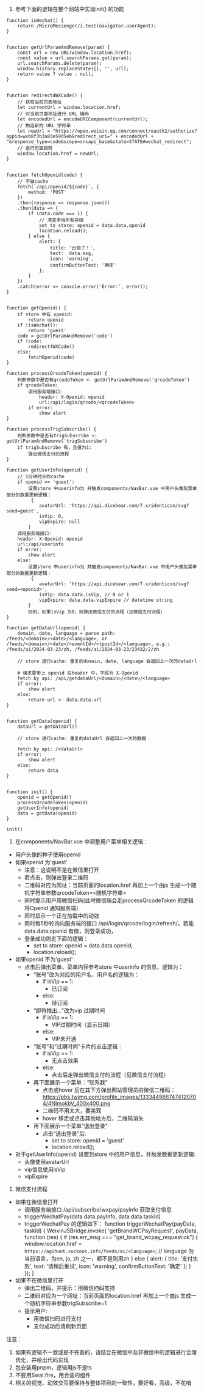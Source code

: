 1. 参考下面的逻辑在整个网站中实现init() 的功能
```
function isWechat() {
    return /MicroMessenger/i.test(navigator.userAgent);
}


function getUrlParamAndRemove(param) {
    const url = new URL(window.location.href);
    const value = url.searchParams.get(param);
    url.searchParams.delete(param);
    window.history.replaceState({}, '', url);
    return value ? value : null;
}


function redirect4WXCode() {
    // 获取当前页面地址
    let currentUrl = window.location.href;
    // 对当前页面地址进行 URL 编码
    let encodedUrl = encodeURIComponent(currentUrl);
    // 构造新的 URL 字符串
    let newUrl = "https://open.weixin.qq.com/connect/oauth2/authorize?appid=wxb8f3b3a83e59d5eb&redirect_uri=" + encodedUrl + "&response_type=code&scope=snsapi_base&state=STATE#wechat_redirect";
    // 进行页面跳转
    window.location.href = newUrl;
}


function fetchOpenid(code) {
    // 不做cache
    fetch(`/api/openid/${code}`, {
        method: 'POST'
    })
    .then(response => response.json())
    .then(data => {
        if (data.code === 1) {
            // 清空本地所有存储
            set to store: openid = data.data.openid
            location.reload();
        } else {
            alert: {
                title: '出错了！',
                text:  data.msg,
                icon: 'warning',
                confirmButtonText: '确定'
            };
        }
    })
    .catch(error => console.error('Error:', error));
}


function getOpenid() {
    if store 中有 openid:
        return openid
    if !isWechat():
        return 'guest'
    code = getUrlParamAndRemove('code')
    if !code:
        redirect4WXCode()
    else:
        fetchOpenid(code)
}

function processQrcodeToken(openid) {
    判断参数中是否有qrcodeToken <- getUrlParamAndRemove('qrcodeToken')
    if qrcodeToken:
        调用服务端接口: 
            header: X-Openid: openid
            url:/api/login/qrcode/<qrcodeToken>
        if error:
            show alert
}

function processTrigSubscribe() {
    判断参数中是否有trigSubscribe <- getUrlParamAndRemove('trigSubscribe')
    if trigSubscribe 有，且值为1:
        弹出微信支付的流程
}

function getUserInfo(openid) {
    // 5分钟时长的cache
    if openid == 'guest':
        设置store 中userinfo为 并触发components/NavBar.vue 中用户头像及菜单部分的数据更新逻辑：
         {
            avatarUrl: 'https://api.dicebear.com/7.x/identicon/svg?seed=guest',
            isVip: 0,
            vipExpire: null
        }
    调用服务端接口:
    header: X-Openid: openid
    url:/api/userinfo
    if error:
        show alert
    else:
        设置store 中userinfo为 并触发components/NavBar.vue 中用户头像及菜单部分的数据更新逻辑：
         {
            avatarUrl: 'https://api.dicebear.com/7.x/identicon/svg?seed=<openid>',
            isVip: data.data.isVip, // 0 or 1
            vipExpire: data.data.vipExpire // datetime string
        }
        同时，如果isVip 为0，则弹出微信支付的流程（见微信支付流程）
}

function getDataUrl(openid) {
    domain, date, language = parse path: /feeds/<domain>/<date>/<language>, or /feeds/<domain>/<date>/<eventId>/<tpostId>/<language>, e.g.: /feeds/ai/2024-03-23/zh, /feeds/ai/2024-03-23/23432/2/zh

    // store 进行cache: 重复的domain, date, language 会返回上一次的dataUrl

    # 请求要带上 openid 在header 中，字段为 X-Openid
    fetch by api: /api/getdataUrl/<domain>/<date>/<language>
    if error:
        show alert
    else:
        return url <- data.data.url
}


function getData(openid) {
    dataUrl = getDataUrl()

    // store 进行cache: 重复的dataUrl 会返回上一次的数据

    fetch by api: /<dataUrl>
    if error:
        show alert
    else:
        return data
}


function init() {
    openid = getOpenid()
    processQrcodeToken(openid)
    getUserInfo(openid)
    data = getData(openid)
}

init()
```

1. 在components/NavBar.vue 中调整用户菜单相关逻辑：
- 用户头像的种子使用openid
- 如果openid 为'guest'
  - 注意：这说明不是在微信里打开
  - 若点击，则弹出登录二维码
  - 二维码对应为网址：当前页面的location.href 再加上一个由js 生成一个随机字符串参数qrcodeToken=<随机字符串>
  - 同时提示用户用微信扫码(此时微信端会走processQrcodeToken 的逻辑将Openid 通知服务端)
  - 同时显示一个正在加载中的动效
  - 同时每5秒轮询向服务端的接口 /api/login/qrcode/login/refresh/<qrcodeToken>，若能data.data.openid 有值，则登录成功，
  - 登录成功则走下面的逻辑：
    - set to store: openid = data.data.openid;
    - location.reload(); 
- 如果openid 不为'guest'
  - 点击后弹出菜单，菜单内容参考store 中userinfo 的信息，逻辑为：
    - “账号”改为对应的用户名，用户名的逻辑为：
      - if isVip == 1:
        - 已订阅
      - else:
        - 待订阅
    - “即将推出…”改为vip 过期时间
      - if isVip == 1:
        - VIP过期时间（显示日期）
      - else:
        - VIP未开通
    - “账号”和“过期时间”卡片的点击逻辑：
      - if isVip == 1:
        - 无点击效果
      - else:
        - 点击后走弹出微信支付的流程（见微信支付流程）
    - 再下面展示一个菜单：“联系我”
      - 点击或hover 后在其下方弹出网站管理员的微信二维码：https://pbs.twimg.com/profile_images/1333449867474120704/4NImokbV_400x400.png
      - 二维码不用太大，要美观
      - hover 移走或点击其他地方后，二维码消失
    - 再下面展示一个菜单“退出登录”
      - 点击“退出登录”后:
        - set to store: openid = 'guest'
        - location.reload();
- 对于getUserInfo(openid) 设置到store 中的用户信息，并触发数据更新逻辑:
  - 头像使用avatarUrl
  - vip信息使用isVip
  - vipExpire


1. 微信支付流程
- 如果在微信里打开
  - 调用服务端接口 /api/subscribe/wxpay/payinfo 获取支付信息
  - triggerWechatPay(data.data.payInfo, data.data.taskId)
  - triggerWechatPay 的逻辑如下：
    function triggerWechatPay(payData, taskId) {
        WeixinJSBridge.invoke(
            'getBrandWCPayRequest', payData,
            function (res) {
                if (res.err_msg === "get_brand_wcpay_request:ok") {
                    window.location.href = `https://agihunt.cuckoos.info/feeds/ai/<language>`; // language 为当前语言，为en, ja, zh 之一，都不是则用zh
                } else {
                    alert: {
                        title: '支付失败',
                        text: '请稍后重试',
                        icon: 'warning',
                        confirmButtonText: '确定'
                    };
                }
            });
    }
- 如果不在微信里打开
  - 弹出二维码，并提示：用微信扫码支持
  - 二维码对应为一个网址：当前页面的location.href 再加上一个由js 生成一个随机字符串参数trigSubscribe=1
  - 提示用户:
    - 用微信扫码进行支付
    - 支付成功后请刷新页面


注意：
1. 如果有逻辑不一致或是不完善的，请结合在微信中及非微信中的逻辑进行合理优化，并给出代码实现
2. 包安装用pnpm，逻辑用js不是ts
3. 不要用Swal.fire，用合适的组件
4. 相关的视觉、动效交互要保持与整体项目的一致性，要好看，高级，不花哨